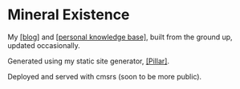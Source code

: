 # Mineral Existence

My [[blog]](https://mineralexistence.com/index.html) and [[personal knowledge base]](https://mineralexistence.com/wiki.html), built from the ground up, updated occasionally.

Generated using my static site generator, [[Pillar]](https://github.com/flber/Pillar).

Deployed and served with cmsrs (soon to be more public).
